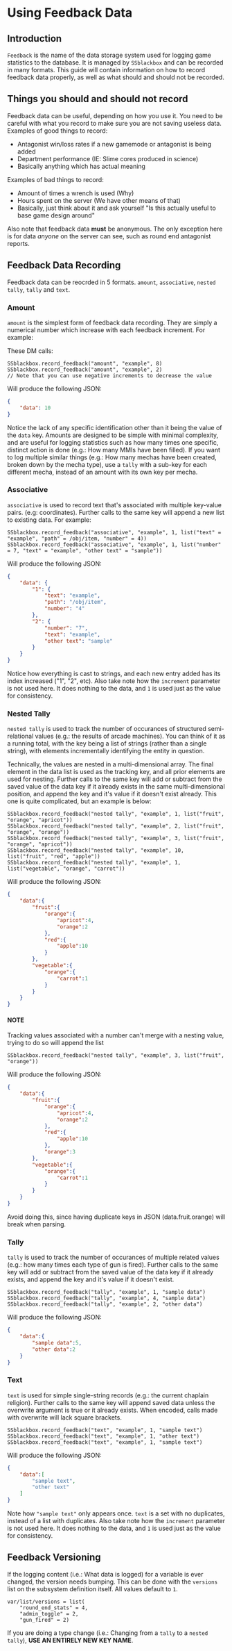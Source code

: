 # Using Feedback Data

## Introduction

`Feedback` is the name of the data storage system used for logging game
statistics to the database. It is managed by `SSblackbox` and can be recorded in
many formats. This guide will contain information on how to record feedback data
properly, as well as what should and should not be recorded.

## Things you should and should not record

Feedback data can be useful, depending on how you use it. You need to be careful
with what you record to make sure you are not saving useless data. Examples of
good things to record:

- Antagonist win/loss rates if a new gamemode or antagonist is being added
- Department performance (IE: Slime cores produced in science)
- Basically anything which has actual meaning

Examples of bad things to record:

- Amount of times a wrench is used (Why)
- Hours spent on the server (We have other means of that)
- Basically, just think about it and ask yourself "Is this actually useful to
  base game design around"

Also note that feedback data **must** be anonymous. The only exception here is
for data *anyone* on the server can see, such as round end antagonist reports.

## Feedback Data Recording

Feedback data can be reocrded in 5 formats. `amount`, `associative`, `nested
tally`, `tally` and `text`.

### Amount

`amount` is the simplest form of feedback data recording. They are simply a
numerical number which increase with each feedback increment. For example:

These DM calls:

```dm
SSblackbox.record_feedback("amount", "example", 8)
SSblackbox.record_feedback("amount", "example", 2)
// Note that you can use negative increments to decrease the value
```

Will produce the following JSON:

```json
{
	"data": 10
}
```

Notice the lack of any specific identification other than it being the value of
the `data` key. Amounts are designed to be simple with minimal complexity, and
are useful for logging statistics such as how many times one specific, distinct
action is done (e.g.: How many MMIs have been filled). If you want to log
multiple similar things (e.g.: How many mechas have been created, broken down by
the mecha type), use a `tally` with a sub-key for each different mecha, instead
of an amount with its own key per mecha.

### Associative

`associative` is used to record text that's associated with multiple key-value
pairs. (e.g: coordinates). Further calls to the same key will append a new list
to existing data. For example:

```dm
SSblackbox.record_feedback("associative", "example", 1, list("text" = "example", "path" = /obj/item, "number" = 4))
SSblackbox.record_feedback("associative", "example", 1, list("number" = 7, "text" = "example", "other text" = "sample"))
```

Will produce the following JSON:

```json
{
    "data": {
        "1": {
            "text": "example",
            "path": "/obj/item",
            "number": "4"
        },
        "2": {
            "number": "7",
            "text": "example",
            "other text": "sample"
        }
    }
}
```

Notice how everything is cast to strings, and each new entry added has its index
increased ("1", "2", etc). Also take note how the `increment` parameter is not
used here. It does nothing to the data, and `1` is used just as the value for
consistency.

### Nested Tally

`nested tally` is used to track the number of occurances of structured
semi-relational values (e.g.: the results of arcade machines). You can think of
it as a running total, with the key being a list of strings (rather than a
single string), with elements incrementally identifying the entity in question.

Technically, the values are nested in a multi-dimensional array. The final
element in the data list is used as the tracking key, and all prior elements are
used for nesting. Further calls to the same key will add or subtract from the
saved value of the data key if it already exists in the same multi-dimensional
position, and append the key and it's value if it doesn't exist already. This
one is quite complicated, but an example is below:

```dm
SSblackbox.record_feedback("nested tally", "example", 1, list("fruit", "orange", "apricot"))
SSblackbox.record_feedback("nested tally", "example", 2, list("fruit", "orange", "orange"))
SSblackbox.record_feedback("nested tally", "example", 3, list("fruit", "orange", "apricot"))
SSblackbox.record_feedback("nested tally", "example", 10, list("fruit", "red", "apple"))
SSblackbox.record_feedback("nested tally", "example", 1, list("vegetable", "orange", "carrot"))
```

Will produce the following JSON:

```json
{
    "data":{
        "fruit":{
            "orange":{
                "apricot":4,
                "orange":2
            },
            "red":{
                "apple":10
            }
        },
        "vegetable":{
            "orange":{
                "carrot":1
            }
        }
    }
}
```

#### NOTE

Tracking values associated with a number can't merge with a nesting value,
trying to do so will append the list

```dm
SSblackbox.record_feedback("nested tally", "example", 3, list("fruit", "orange"))
```

Will produce the following JSON:

```json
{
    "data":{
        "fruit":{
            "orange":{
                "apricot":4,
                "orange":2
            },
            "red":{
                "apple":10
            },
            "orange":3
        },
        "vegetable":{
            "orange":{
                "carrot":1
            }
        }
    }
}
```

Avoid doing this, since having duplicate keys in JSON (data.fruit.orange) will
break when parsing.

### Tally

`tally` is used to track the number of occurances of multiple related values
(e.g.: how many times each type of gun is fired). Further calls to the same key
will add or subtract from the saved value of the data key if it already exists,
and append the key and it's value if it doesn't exist.

```dm
SSblackbox.record_feedback("tally", "example", 1, "sample data")
SSblackbox.record_feedback("tally", "example", 4, "sample data")
SSblackbox.record_feedback("tally", "example", 2, "other data")
```

Will produce the following JSON:

```json
{
    "data":{
        "sample data":5,
        "other data":2
    }
}
```

### Text

`text` is used for simple single-string records (e.g.: the current chaplain
religion). Further calls to the same key will append saved data unless the
overwrite argument is true or it already exists. When encoded, calls made with
overwrite will lack square brackets.

```dm
SSblackbox.record_feedback("text", "example", 1, "sample text")
SSblackbox.record_feedback("text", "example", 1, "other text")
SSblackbox.record_feedback("text", "example", 1, "sample text")
```

Will produce the following JSON:

```json
{
    "data":[
        "sample text",
        "other text"
    ]
}
```

Note how `"sample text"` only appears once. `text` is a set with no duplicates,
instead of a list with duplicates. Also take note how the `increment` parameter
is not used here. It does nothing to the data, and `1` is used just as the value
for consistency.

## Feedback Versioning

If the logging content (i.e.: What data is logged) for a variable is ever
changed, the version needs bumping. This can be done with the `versions` list on
the subsystem definition itself. All values default to `1`.

```dm
var/list/versions = list(
    "round_end_stats" = 4,
    "admin_toggle" = 2,
    "gun_fired" = 2)
```

If you are doing a type change (i.e.: Changing from a `tally` to a `nested
tally`), **USE AN ENTIRELY NEW KEY NAME**.
